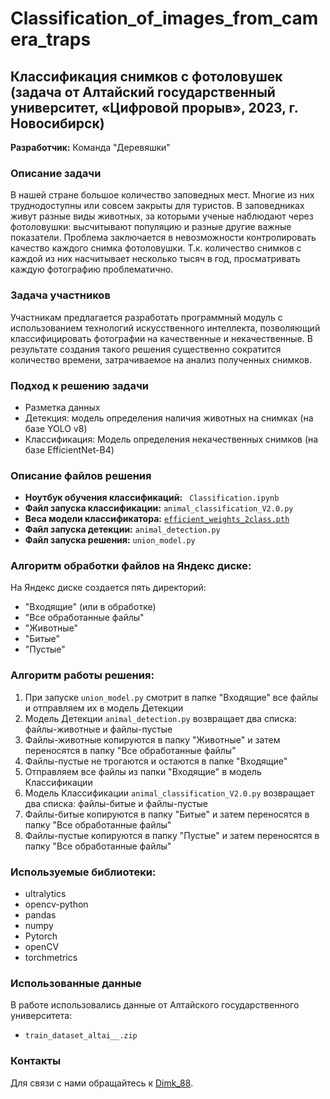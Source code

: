 # Classification_of_images_from_camera_traps

## Классификация снимков с фотоловушек (задача от Алтайский государственный университет, «Цифровой прорыв», 2023, г. Новосибирск)

**Разработчик:** Команда "Деревяшки"

### Описание задачи
В нашей стране большое количество заповедных мест. Многие из них труднодоступны или совсем закрыты для туристов. В заповедниках живут разные виды животных, за которыми ученые наблюдают через фотоловушки:  высчитывают популяцию и разные другие важные показатели. Проблема заключается в невозможности контролировать качество каждого снимка фотоловушки. Т.к. количество снимков с каждой из них насчитывает несколько тысяч в год, просматривать каждую фотографию проблематично.

### Задача участников
Участникам предлагается разработать программный модуль с использованием технологий искусственного интеллекта, позволяющий классифицировать фотографии на качественные и некачественные. В результате создания такого решения существенно сократится количество времени, затрачиваемое на анализ полученных снимков.

### Подход к решению задачи
- Разметка данных
- Детекция: модель определения наличия животных на снимках (на базе YOLO v8)
- Классификация: Модель определения некачественных снимков (на базе EfficientNet-B4)


### Описание файлов решения
- **Ноутбук обучения классификаций:** ` Classification.ipynb`
- **Файл запуска классификации:** `animal_classification_V2.0.py`
- **Веса модели классификатора:** [`efficient_weights_2class.pth`](https://drive.google.com/file/d/1Bg64U-N3xaErTU4E-DzYvycGwCsX5krh/view?usp=sharing)
- **Файл запуска детекции:** `animal_detection.py`
- **Файл запуска решения:** `union_model.py`

### Алгоритм обработки файлов на Яндекс диске:
На Яндекс диске создается пять директорий:
- "Входящие" (или в обработке)
- "Все обработанные файлы"
- "Животные"
- "Битые"
- "Пустые"

### Алгоритм работы решения:
1. При запуске `union_model.py` смотрит  в папке "Входящие" все файлы и отправляем их в модель Детекции
2. Модель Детекции `animal_detection.py` возвращает два списка: файлы-животные и файлы-пустые
3. Файлы-животные копируются в папку "Животные" и затем переносятся в папку  "Все обработанные файлы"
4. Файлы-пустые не трогаются и остаются в папке "Входящие"
5. Отправляем все файлы из папки "Входящие" в модель Классификации
6. Модель Классификации `animal_classification_V2.0.py` возвращает два списка: файлы-битые и файлы-пустые
7. Файлы-битые копируются в папку "Битые" и затем переносятся в папку  "Все обработанные файлы"
8. Файлы-пустые копируются в папку "Пустые" и затем переносятся в папку  "Все обработанные файлы"



### Используемые библиотеки:
- ultralytics
- opencv-python
- pandas
- numpy
- Pytorch
- openCV
- torchmetrics

### Использованные данные
В работе использовались данные от Алтайского государственного университета:
- ` train_dataset_altai__.zip `

### Контакты
Для связи с нами обращайтесь к [Dimk_88](https://t.me/Dimk_88).
